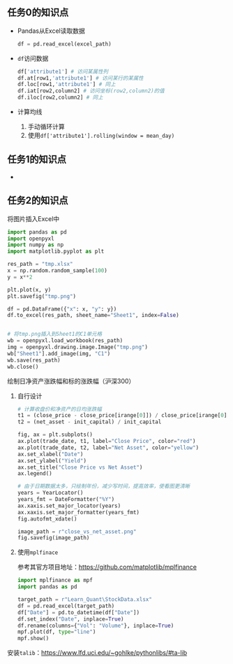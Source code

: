 ## 任务0的知识点

- Pandas从Excel读取数据

  ```python
  df = pd.read_excel(excel_path)
  ```

- `df`访问数据

  ```python
  df['attribute1'] # 访问某属性列
  df.at[row1,'attribute1'] # 访问某行的某属性
  df.loc[row1,'attribute1'] # 同上
  df.iat[row2,column2] # 访问坐标(row2,column2)的值
  df.iloc[row2,column2] # 同上
  ```

  

- 计算均线

  1. 手动循环计算
  2. 使用`df['attribute1'].rolling(window = mean_day)`



## 任务1的知识点

- 



## 任务2的知识点

将图片插入Excel中

```python
import pandas as pd
import openpyxl
import numpy as np
import matplotlib.pyplot as plt

res_path = "tmp.xlsx"
x = np.random.random_sample(100)
y = x**2

plt.plot(x, y)
plt.savefig("tmp.png")

df = pd.DataFrame({"x": x, "y": y})
df.to_excel(res_path, sheet_name="Sheet1", index=False)


# 将tmp.png插入到Sheet1的C1单元格
wb = openpyxl.load_workbook(res_path)
img = openpyxl.drawing.image.Image("tmp.png")
wb["Sheet1"].add_image(img, "C1")
wb.save(res_path)
wb.close()
```





绘制日净资产涨跌幅和标的涨跌幅（沪深300）

1. 自行设计

   ```python
   # 计算收盘价和净资产的日均涨跌幅
   t1 = (close_price - close_price[irange[0]]) / close_price[irange[0]] 
   t2 = (net_asset - init_capital) / init_capital
   
   fig, ax = plt.subplots()
   ax.plot(trade_date, t1, label="Close Price", color="red")
   ax.plot(trade_date, t2, label="Net Asset", color="yellow")
   ax.set_xlabel("Date")
   ax.set_ylabel("Yield")
   ax.set_title("Close Price vs Net Asset")
   ax.legend()
   
   # 由于日期数据太多，只绘制年份，减少写时间，提高效率，使看图更清晰
   years = YearLocator()
   years_fmt = DateFormatter("%Y")
   ax.xaxis.set_major_locator(years)
   ax.xaxis.set_major_formatter(years_fmt)
   fig.autofmt_xdate()
   
   image_path = r"close_vs_net_asset.png"
   fig.savefig(image_path)
   ```

2. 使用`mplfinace`

   参考其官方项目地址：https://github.com/matplotlib/mplfinance

   ```py
   import mplfinance as mpf
   import pandas as pd
   
   target_path = r"Learn_Quant\StockData.xlsx"
   df = pd.read_excel(target_path)
   df["Date"] = pd.to_datetime(df["Date"])
   df.set_index("Date", inplace=True)
   df.rename(columns={"Vol": "Volume"}, inplace=True)
   mpf.plot(df, type="line")
   mpf.show()
   ```




安装`talib`：https://www.lfd.uci.edu/~gohlke/pythonlibs/#ta-lib